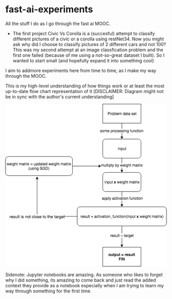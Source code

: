 # fast-ai-experiments
All the stuff I do as I go through the fast ai MOOC. 

- The first project Civic Vs Corolla is a (succesful) attempt to classify different pictures of a civic or a corolla
using restNet34. Now you might ask why did I choose to classify pictures of 2 different cars and not 100? 
This was my second attempt at an image classfication problem and the first one failed (because of me using a not-so-great 
dataset I built). So I wanted to start small (and hopefully expand it into something cool)

I aim to addmore experiments here from time to time, as I make my way through the MOOC. 

This is my high-level understanding of how things work or at least the most up-to-date flow chart representation of it
[DISCLAIMER: Diagram might not be in sync with the author's current understanding]

![why flowcharts? because they are awesome, and don't you wish everything was simply described by a flowchart](https://github.com/kshitijng/fast-ai-experiments/blob/master/ELI18-Neural%20Networks%20to%20myself.png)


Sidenote: Jupyter notebooks are amazing. As someone who likes to forget why I did something, its amazing to come back and just read the added context they provide as a notebook especially when I am trying to learn my way through something for the first time. 
